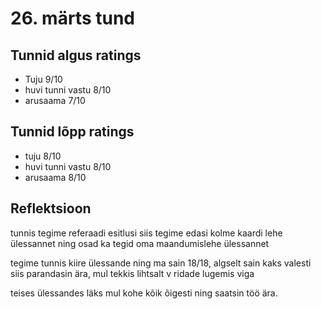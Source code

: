 # 26. märts tund

## Tunnid algus ratings

-   Tuju 9/10
-   huvi tunni vastu 8/10
-   arusaama 7/10

## Tunnid lõpp ratings

-   tuju 8/10
-   huvi tunni vastu 8/10
-   arusaama 8/10

## Reflektsioon

tunnis tegime referaadi esitlusi siis tegime edasi kolme kaardi lehe ülessannet ning osad ka tegid oma maandumislehe ülessannet

tegime tunnis kiire ülessande ning ma sain 18/18, algselt sain kaks valesti siis parandasin ära, mul tekkis lihtsalt v ridade lugemis viga

teises ülessandes läks mul kohe kõik õigesti ning saatsin töö ära.

